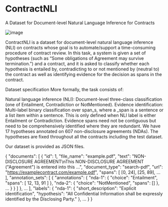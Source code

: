 # ContractNLI

A Dataset for Document-level Natural Language Inference for Contracts

![image](https://github.com/areegtarek/ContractNLI-using-BERT/assets/46351336/d0fa0614-626f-409a-b8f3-2e0296051150)

ContractNLI is a dataset for document-level natural language inference (NLI) on contracts whose goal is to automate/support a time-consuming procedure of contract review. In this task, a system is given a set of hypotheses (such as “Some obligations of Agreement may survive termination.”) and a contract, and it is asked to classify whether each hypothesis is entailed by, contradicting to or not mentioned by (neutral to) the contract as well as identifying evidence for the decision as spans in the contract.

Dataset specification
More formally, the task consists of:

Natural language inference (NLI): Document-level three-class classification (one of Entailment, Contradiction or NotMentioned). Evidence identification: Multi-label binary classification over span_s, where a _span is a sentence or a list item within a sentence. This is only defined when NLI label is either Entailment or Contradiction. Evidence spans need not be contiguous but need to be comprehensively identified where they are redundant. We have 17 hypotheses annotated on 607 non-disclosure agreements (NDAs). The hypotheses are fixed throughout all the contracts including the test dataset.

Our dataset is provided as JSON files.

{
  "documents": [
    {
      "id": 1,
      "file_name": "example.pdf",
      "text": "NON-DISCLOSURE AGREEMENT\nThis NON-DISCLOSURE AGREEMENT (\"Agreement\") is entered into this ...",
      "document_type": "search-pdf",
      "url": "https://examplecontract.com/example.pdf",
      "spans": [
        [0, 24],
        [25, 89],
        ...
      ],
      "annotation_sets": [
        {
          "annotations": {
            "nda-1": {
              "choice": "Entailment",
              "spans": [
                12,
                13,
                91
              ]
            },
            "nda-2": {
              "choice": "NotMentioned",
              "spans": []
            },
            ...
          }
        }
      ]
    },
    ...
  ],
  "labels": {
    "nda-1": {
      "short_description": "Explicit identification",
      "hypothesis": "All Confidential Information shall be expressly identified by the Disclosing Party."
    },
    ...
  }
}
